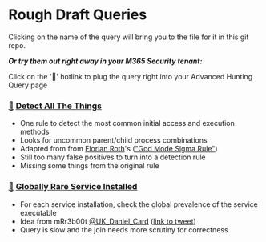 # Rough Draft Queries

Clicking on the name of the query will bring you to the file for it in this git repo.

***Or try them out right away in your M365 Security tenant:***

Click on the '🔎' hotlink to plug the query right into your Advanced Hunting Query page

### [🔎](https://security.microsoft.com/v2/advanced-hunting?query=H4sIAAAAAAAAA9VZbW_bNhC-zwX2H5QOaGPAtbOkb0vRD16aNFnnNFuaFMU2dKok22ps2bDsZBmG_vY-91CqIolOY0cOYAiySd7x3ng8Hk9NaYojLfHFlZFMJEDLkY6MZSgDtPakj9ZYQsAj9P9AbyI9eSgxevflNfo6o83_AK1j4HYx1yX2FPMD4P0g98BJeY3R78g2Wj1QmoBrjJ7CupgZY6TBlnKZyif0PMrSlEPMHMqmbMm_soH-c_kJjw-cDfkZ_Hw8T9DakKeAufIM73P0NtHaAuwZ5j8B76f438C_yqTSTSDLhZyRdwT5p2iNIIGHd8jeESip3BEwVO-XeH25RN-FZIq5Ln9Cywu0I_yqxXxIHkBS1b5OW2nPw2-_BBlhxgX6Y7QiWiAPH1AiY4085Jw2UzmLEJV8wtUbQrcM-rfU5MUcuu9gHULg-okFZmvvoVfWOtMtBiXV3qb_BaHFcR316H0ji1W8a6EKUw9z0VL9bPAxfSuyQFXXLsbP0dqCBxXhPau0xhq21TOS2CBhMlae16EfdWj9ICdjeQ1jYKqst_FejQAurZbJMOHe8zA-uaLnFt6RZRV7eB8BW_dvERpxNMJY2ZYmDvhWDV-hf04pA2iiccmjNWLZxXiqlWI6hcfEG5v_Kfb_9PweIRq38rR3qPeAUc-X3yi5Yhl_0bUM6TcqvwOdDzF-xF5eEl3B29B-JO8ZKUNGN9XWzmH9lvIH_DfYi8r7kTvSUPwVZ8ovaNVWQtpjOZFT-SAHKyTx77DvHqy8h33VWhm5XfjzqTxeIUsfrJQnH0HaVfIG9eI-JN6_1osXl7oBDI3_ETMhzRE10xkTowt7VB2vy_zS87t6Xi-S3KFM2Zx8Hs-2CfPAMDn1quOu_uAzb0kz_6r1Uz2u55Ce8IaDD00H6FWvp7nN2LlrBqXvGXOk_yrnHgN2Bs3GWMEYsOqtPML9a5s72q6hufEF5DPK8XGWZnNz59P822Pm6zNvq-OeqVghskLDt3przOL8I24Bj--Mn_NNU_-ONXXuSFNH_gGn5XO5Cx7L9kpdG6WrlZkpV8m-U8esEQS89VUrQZNniIdIpPfN7Wtiod6rq-V9zhkubaCjDk8Dc_MNGCF7hA5ZL6ja9qYSoBl3C5nrLlr78gZz2vIXHh1tV86zTVvr7BhvB1Dl9Z4YqZ46ssNzIb3bnya33JAUFa71t_KN0axVbKkUOLz9m2pPMdYHM3xqHRlyxHpdyBPQZFZ53feSHOiQFQfVWrG-cPY8lbeaZNnn4jSLFa3azGx5Ec16rDh9pJyXpHLz2kxRDvOkGt8me9dKxzCp9xT9oTq_jcRUo6b0l7GUM4rqeI2S9dD8LFoqpxjrGDPWmPijdbnlcXvATPYB897eUjl59KpmkvmVd4GJE1c9x6Fvayz8gPcdomG78ntm3lMz728B2-Ou0RmvSNFNzgMbnZacQMJ9eYsomFUbjE67rMT36acmWsbWmmDE3HfdsstfMtKUa96ZvIvEjpSq7UtBzSphmcZaQuMzdsgmYC4t5iVzMno2aovIvMZ68n1geoh65tvHWYFX5k0t3JCmCbcW6-9qsW4SARevy67N8PAe5w5pB93Bl5BKJexWagFj8fKp3cCYSmo0HCRaNrB3Ap4JYUK1Ab369G0_N8Nn9Vu_X2gdXivurW-2yq9k6teHmDG_f39f63l28A7yQ5OvHFCet2gdc8TjftGvCcYfdWy-PTOPHEr9hBQjxm83-fb0SczXjGxHmUznM2Ounl_veKcPklmaeeuXiqtfItLVr1v2YP2GXltfyN9uNms2x3wcvUo1Dznht8ivnyLIXSAeAAA&timeRangeId=week) [Detect All The Things](DetectAllTheThings.kusto)

- One rule to detect the most common initial access and execution methods
- Looks for uncommon parent/child process combinations
- Adapted from from [Florian Roth](https://twitter.com/cyb3rops)'s (["God Mode Sigma Rule"](https://gist.github.com/Neo23x0/811db09add59068a7a80273d7e5f6e0f))
- Still too many false positives to turn into a detection rule
- Missing some things from the original rule

### [🔎](https://security.microsoft.com/v2/advanced-hunting?query=H4sIAAAAAAAAA61V22rbQBQ8z4X-gyooOOCkF2hfWlNKk16ghIDzVkpRLTmO40jCktO0hH57Z2a9luR1aj0EIe3u2bNzZs9NC8ustsjObInZjSW2wJjbBN9zm0laYSwgT6E3wvvCnut5g_kzPBFOpTa3FTRrrSp8c5zMIOf72B7ZsfAvhXyCGa3U0OTeHfR_wUome5G9h1YN3QI65_bbSklHsh7bWHoe6wt0aJfMF7IWC5PMDvFENtVeJYwSmBVOEv1Gd_O62xw-QoN4pzh9LckT2CvEOsFerlvG2LmVRiltriaYrWSF2keSZQGrEyAf92JHZsSo5bNU_knxXG58RATyzRSlah2nGnspvJeLH7012Hvy4B6LXZ83PvF2GIGlvHLRw8qRfQvi6DFj-96TBbOEEVkpJg_JpYvcn9FYubHEt521D8UqRO8ymwOJ-JFdaUxhm2MulKhTgT6725UYiUmY-bsqdGyfcYeX9speox-wNlxtxpueQGvTtZ-c_Rz4jNMEuCVmq40_IiAn6jOZePxVj3kqRlP5byar9JbLuyl2iFlhdBLySrTO7R3Wp-v-QzxacfVEhAvoeb_7u1Vgc40nEac_QvywlVtNRgzg9SEkX2WxVpwy9SrHz_Uj9gR3kri3OBXuO5x2ZKrWmSusf6g30GZby8fmAJo_kQ1h1IaSub5N_5_p1jPJ29EbbcVyeG-1hzvdOgn3w4z1_nYRKXTDhjv_Qoy4Ww1UAQ23uJXrpTTn0OKf4lDRZ0b4XNsfmf_f8xMYFPAs63LXv3FXTew7E9nb3n_aJi8L-c9Heb8N3nti_wAFgeAb2AcAAA&timeRangeId=week) [Globally Rare Service Installed](GloballyRareService.kusto)

- For each service installation, check the global prevalence of the service executable
- Idea from mRr3b00t [@UK_Daniel_Card](https://twitter.com/UK_Daniel_Card) ([link to tweet](https://twitter.com/UK_Daniel_Card/status/1657005272764760065))
- Query is slow and the join needs more scrutiny for correctness
